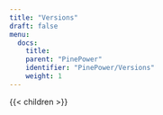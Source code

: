 ```yaml
---
title: "Versions"
draft: false
menu:
  docs:
    title:
    parent: "PinePower"
    identifier: "PinePower/Versions"
    weight: 1
---
```


{{< children >}}
